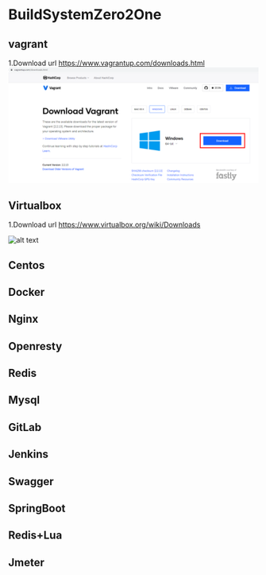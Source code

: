# BuildSystemZero2One
## vagrant
1.Download url
https://www.vagrantup.com/downloads.html
![alt text](https://github.com/iosoft2020/BuildSystemZero2One/blob/main/images/Vagrant1.PNG?raw=true)

## Virtualbox
1.Download url
https://www.virtualbox.org/wiki/Downloads

![alt text](https://github.com/iosoft2020/BuildSystemZero2One/blob/main/images/Virtualbox.PNG?raw=true)

## Centos
## Docker
## Nginx
## Openresty
## Redis
## Mysql
## GitLab
## Jenkins
## Swagger
## SpringBoot
## Redis+Lua
## Jmeter

